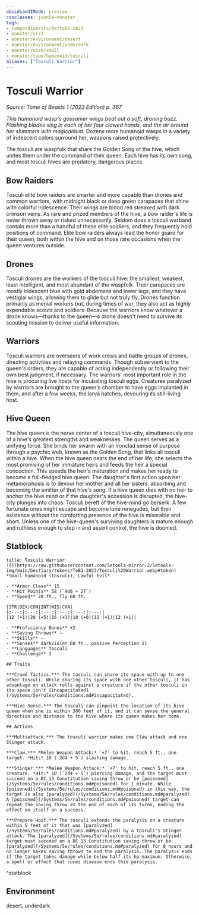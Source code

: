 ```yaml
---
obsidianUIMode: preview
cssclasses: json5e-monster
tags:
- compendium/src/5e/tob1-2023
- monster/cr/3
- monster/environment/desert
- monster/environment/underdark
- monster/size/small
- monster/type/humanoid/tosculi
aliases: ["Tosculi Warrior"]
---
```

# Tosculi Warrior
*Source: Tome of Beasts 1 (2023 Edition) p. 367*  

*This humanoid wasp's gossamer wings beat out a soft, droning buzz. Flashing blades sing in each of her four clawed hands, and the air around her shimmers with magical*dust. Dozens more humanoid wasps in a variety of iridescent colors surround her, weapons raised protectively.

The tosculi are waspfolk that share the Golden Song of the hive, which unites them under the command of their queen. Each hive has its own song, and most tosculi hives are predatory, dangerous places.

## Bow Raiders

Tosculi elite bow raiders are smarter and more capable than drones and common warriors, with midnight black or deep green carapaces that shine with colorful iridescence. Their wings are blood red streaked with dark crimson veins. As rare and prized members of the hive, a bow raider's life is never thrown away or risked unnecessarily. Seldom does a tosculi warband contain more than a handful of these elite soldiers, and they frequently hold positions of command. Elite bow raiders always lead the honor guard for their queen, both within the hive and on those rare occasions when the queen ventures outside.

## Drones

Tosculi drones are the workers of the tosculi hive: the smallest, weakest, least intelligent, and most abundant of the waspfolk. Their carapaces are mostly iridescent blue with gold abdomens and lower legs, and they have vestigial wings, allowing them to glide but not truly fly. Drones function primarily as menial workers but, during times of war, they also act as highly expendable scouts and soldiers. Because the warriors know whatever a drone knows—thanks to the queen—a drone doesn't need to survive its scouting mission to deliver useful information.

## Warriors

Tosculi warriors are overseers of work crews and battle groups of drones, directing activities and relaying commands. Though subservient to the queen's orders, they are capable of acting independently or following their own best judgment, if necessary. The warriors' most important role in the hive is procuring live hosts for incubating tosculi eggs. Creatures paralyzed by warriors are brought to the queen's chamber to have eggs implanted in them, and after a few weeks, the larva hatches, devouring its still-living host.

## Hive Queen

The hive queen is the nerve center of a tosculi hive-city, simultaneously one of a hive's greatest strengths and weaknesses. The queen serves as a unifying force. She binds her swarm with an ironclad sense of purpose through a psychic web, known as the Golden Song, that links all tosculi within a hive. When the hive queen nears the end of her life, she selects the most promising of her immature heirs and feeds the heir a special concoction. This speeds the heir's maturation and makes her ready to become a full-fledged hive queen. The daughter's first action upon her metamorphosis is to devour her mother and all her sisters, absorbing and becoming the emitter of that hive's song. If a hive queen dies with no heir to anchor the hive mind or if the daughter's accession is disrupted, the hive-city plunges into chaos. Tosculi bereft of the hive-mind go berserk. A few fortunate ones might escape and become lone renegades, but their existence without the comforting presence of the hive is miserable and short. Unless one of the hive-queen's surviving daughters is mature enough and ruthless enough to step in and assert control, the hive is doomed.

## Statblock

```ad-statblock
title: Tosculi Warrior
![](https://raw.githubusercontent.com/5etools-mirror-2/5etools-img/main/bestiary/tokens/ToB1-2023/Tosculi%20Warrior.webp#token)
*Small humanoid (tosculi), Lawful Evil*

- **Armor Class** 15
- **Hit Points** 58 (`9d6 + 27`)
- **Speed** 20 ft., fly 60 ft.

|STR|DEX|CON|INT|WIS|CHA|
|:---:|:---:|:---:|:---:|:---:|:---:|
|12 (+1)|20 (+5)|16 (+3)|10 (+0)|12 (+1)|12 (+1)|

- **Proficiency Bonus** +2
- **Saving Throws** ⏤
- **Skills** ⏤
- **Senses** darkvision 60 ft., passive Perception 11
- **Languages** Tosculi
- **Challenge** 3

## Traits

***Crowd Tactics.*** The tosculi can share its space with up to one other tosculi. While sharing its space with one other tosculi, it has advantage on attack rolls against a creature if the other tosculi in its space isn't [incapacitated](/Systems/5e/rules/conditions.md#incapacitated).

***Hive Sense.*** The tosculi can pinpoint the location of its hive queen when she is within 300 feet of it, and it can sense the general direction and distance to the hive where its queen makes her home.

## Actions

***Multiattack.*** The tosculi warrior makes one Claw attack and one Stinger attack.

***Claw.*** *Melee Weapon Attack:* `+7` to hit, reach 5 ft., one target. *Hit:* 10 (`2d4 + 5`) slashing damage.

***Stinger.*** *Melee Weapon Attack:* `+7` to hit, reach 5 ft., one creature. *Hit:* 10 (`2d4 + 5`) piercing damage, and the target must succeed on a DC 13 Constitution saving throw or be [poisoned](/Systems/5e/rules/conditions.md#poisoned) for 1 minute. While [poisoned](/Systems/5e/rules/conditions.md#poisoned) in this way, the target is also [paralyzed](/Systems/5e/rules/conditions.md#paralyzed). A [poisoned](/Systems/5e/rules/conditions.md#poisoned) target can repeat the saving throw at the end of each of its turns, ending the effect on itself on a success.

***Prepare Host.*** The tosculi extends the paralysis on a creature within 5 feet of it that was [paralyzed](/Systems/5e/rules/conditions.md#paralyzed) by a tosculi's Stinger attack. The [paralyzed](/Systems/5e/rules/conditions.md#paralyzed) target must succeed on a DC 13 Constitution saving throw or be [paralyzed](/Systems/5e/rules/conditions.md#paralyzed) for 8 hours and no longer makes saving throws to end the paralysis. The paralysis ends if the target takes damage while below half its hp maximum. Otherwise, a spell or effect that cures disease ends this paralysis.
```
^statblock

## Environment

desert, underdark